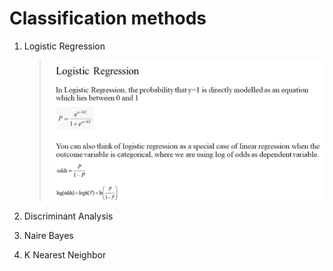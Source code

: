 # Classification methods

1. Logistic Regression
   > ![](files/log.png)
2. Discriminant Analysis
   >
3. Naire Bayes
   >
4. K Nearest Neighbor
   >
